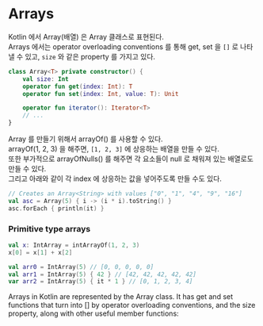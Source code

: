 # Arrays

Kotlin 에서 Array(배열) 은 Array 클래스로 표현된다.  
Arrays 에서는 operator overloading conventions 를 통해 get, set 을 `[]` 로 나타낼 수 있고, `size` 와 같은 property 를 가지고 있다.  

``` kotlin
class Array<T> private constructor() {
    val size: Int
    operator fun get(index: Int): T
    operator fun set(index: Int, value: T): Unit

    operator fun iterator(): Iterator<T>
    // ...
}
```

Array 를 만들기 위해서 arrayOf() 를 사용할 수 있다.  
arrayOf(1, 2, 3) 을 해주면, `[1, 2, 3]` 에 상응하는 배열을 만들 수 있다.  
또한 부가적으로 arrayOfNulls() 를 해주면 각 요소들이 null 로 채워져 있는 배열로도 만들 수 있다.  
그리고 아래와 같이 각 index 에 상응하는 값을 넣어주도록 만들 수도 있다.

``` kotlin
// Creates an Array<String> with values ["0", "1", "4", "9", "16"]
val asc = Array(5) { i -> (i * i).toString() }
asc.forEach { println(it) }
```

### Primitive type arrays

```kotlin
val x: IntArray = intArrayOf(1, 2, 3)
x[0] = x[1] + x[2]

val arr0 = IntArray(5) // [0, 0, 0, 0, 0]
val arr1 = IntArray(5) { 42 } // [42, 42, 42, 42, 42]
var arr2 = IntArray(5) { it * 1 } // [0, 1, 2, 3, 4]
```


Arrays in Kotlin are represented by the Array class. It has get and set functions that turn into [] by operator overloading conventions, and the size property, along with other useful member functions:

